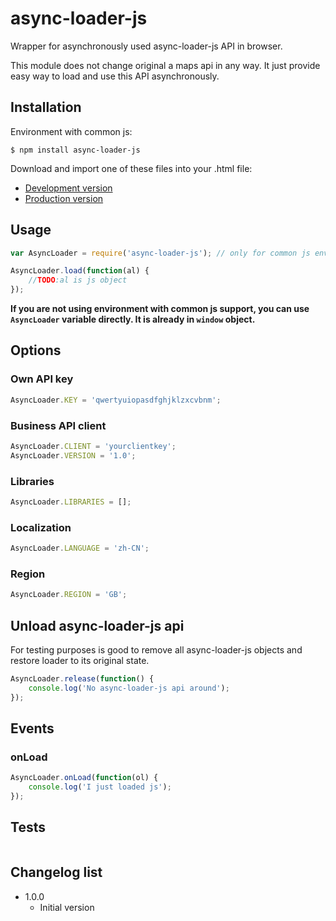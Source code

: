 
# async-loader-js

Wrapper for asynchronously used async-loader-js API in browser.

This module does not change original a maps api in any way. It just provide easy way to load and use this API
asynchronously.

## Installation

Environment with common js:
```
$ npm install async-loader-js
```

Download and import one of these files into your .html file:
* [Development version](https://github.com/saner-qu/async-loader-js/blob/master/lib/async-loader-js.js)
* [Production version](https://github.com/saner-qu/async-loader-js/blob/master/lib/async-loader-js.min.js)

## Usage

```javascript
var AsyncLoader = require('async-loader-js'); // only for common js environments

AsyncLoader.load(function(al) {
	//TODO:al is js object
});
```

**If you are not using environment with common js support, you can use `AsyncLoader` variable directly. It is
already in `window` object.**

## Options

### Own API key

```javascript
AsyncLoader.KEY = 'qwertyuiopasdfghjklzxcvbnm';
```

### Business API client

```javascript
AsyncLoader.CLIENT = 'yourclientkey';
AsyncLoader.VERSION = '1.0';
```

### Libraries

```javascript
AsyncLoader.LIBRARIES = [];
```

### Localization

```javascript
AsyncLoader.LANGUAGE = 'zh-CN';
```

### Region

```javascript
AsyncLoader.REGION = 'GB';
```

## Unload async-loader-js api

For testing purposes is good to remove all async-loader-js objects and restore loader to its original state.

```javascript
AsyncLoader.release(function() {
	console.log('No async-loader-js api around');
});
```

## Events

### onLoad

```javascript
AsyncLoader.onLoad(function(ol) {
	console.log('I just loaded js');
});
```

## Tests

```

```

## Changelog list

* 1.0.0
	+ Initial version
